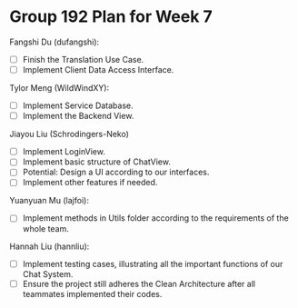 ﻿Group 192 Plan for Week 7
=========================
Fangshi Du (dufangshi):
- [ ] Finish the Translation Use Case.
- [ ] Implement Client Data Access Interface.

Tylor Meng (WildWindXY):
- [ ] Implement Service Database.
- [ ] Implement the Backend View.

Jiayou Liu (Schrodingers-Neko)
- [ ] Implement LoginView.
- [ ] Implement basic structure of ChatView.
- [ ] Potential: Design a UI according to our interfaces.
- [ ] Implement other features if needed.

Yuanyuan Mu (lajfoi):
- [ ] Implement methods in Utils folder according to the requirements of the whole team.

Hannah Liu (hannliu):
- [ ] Implement testing cases, illustrating all the important functions of our Chat System.
- [ ] Ensure the project still adheres the Clean Architecture after all teammates implemented their codes.